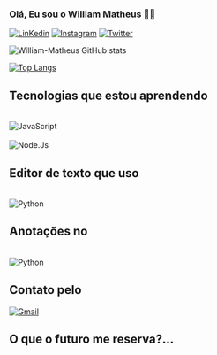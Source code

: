 ### Olá, Eu sou o William Matheus 👋🏾 

[![LinKedin](https://img.shields.io/badge/LinkedIn-0077B5?style=for-the-badge&logo=linkedin&logoColor=white)](www.linkedin.com/in/william-matheus-7910a41a3)
[![Instagram](https://img.shields.io/badge/Instagram-E4405F?style=for-the-badge&logo=instagram&logoColor=white)](https://instagram.com/william.matheuss?utm_source=qr&igshid=MzNlNGNkZWQ4Mg%3D%3D)
[![Twitter](https://img.shields.io/badge/Twitter-1DA1F2?style=for-the-badge&logo=twitter&logoColor=white)](https://twitter.com/WMATHEUX17?t=3__rEElMKutmsQaI-pil2w&s=09)

![William-Matheus GitHub stats](https://github-readme-stats.vercel.app/api?username=William-Matheus&show_icons=true&theme=gruvbox)

[![Top Langs](https://github-readme-stats.vercel.app/api/top-langs/?username=Devwill3&layout=donut)](https://github.com/anuraghazra/github-readme-stats)

## Tecnologias que estou aprendendo 

<div style="display: inline_block"><br/>
  <img align="center" alt="JavaScript"src="https://img.shields.io/badge/JavaScript-F7DF1E?style=for-the-badge&logo=javascript&logoColor=black"/>
</div>

<div style="display: inline_block"><br/>
  <img align="center" 
alt="Node.Js"src="https://img.shields.io/badge/Node.js-43853D?style=for-the-badge&logo=node.js&logoColor=white"/>
</div>

## Editor de texto que uso
<div style="display: inline_block"><br/>
<img align="center" alt="Python"src="https://img.shields.io/badge/Visual_Studio_Code-0078D4?style=for-the-badge&logo=visual%20studio%20code&logoColor=white"/>
</div>

## Anotações  no
<div style="display: inline_block"><br/>
<img align="center" alt="Python"src="https://img.shields.io/badge/Notion-000000?style=for-the-badge&logo=notion&logoColor=white"/>
</div>

## Contato pelo 
[![Gmail](https://img.shields.io/badge/Gmail-D14836?style=for-the-badge&logo=gmail&logoColor=white)](williammatheusyt@gmail.com)

## O que o futuro me reserva?...
